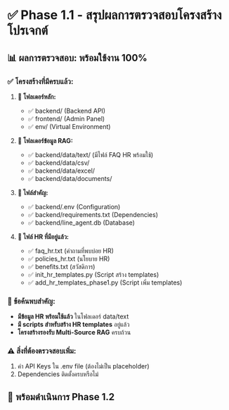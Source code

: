 # ✅ Phase 1.1 - สรุปผลการตรวจสอบโครงสร้างโปรเจกต์

## 📊 ผลการตรวจสอบ: **พร้อมใช้งาน 100%**

### ✅ โครงสร้างที่มีครบแล้ว:

1. **📁 โฟลเดอร์หลัก:**
   - ✅ backend/ (Backend API)
   - ✅ frontend/ (Admin Panel)
   - ✅ env/ (Virtual Environment)

2. **📁 โฟลเดอร์ข้อมูล RAG:**
   - ✅ backend/data/text/ (มีไฟล์ FAQ HR พร้อมใช้)
   - ✅ backend/data/csv/
   - ✅ backend/data/excel/
   - ✅ backend/data/documents/

3. **📄 ไฟล์สำคัญ:**
   - ✅ backend/.env (Configuration)
   - ✅ backend/requirements.txt (Dependencies)
   - ✅ backend/line_agent.db (Database)

4. **📄 ไฟล์ HR ที่มีอยู่แล้ว:**
   - ✅ faq_hr.txt (คำถามที่พบบ่อย HR)
   - ✅ policies_hr.txt (นโยบาย HR)
   - ✅ benefits.txt (สวัสดิการ)
   - ✅ init_hr_templates.py (Script สร้าง templates)
   - ✅ add_hr_templates_phase1.py (Script เพิ่ม templates)

### 🎯 ข้อค้นพบสำคัญ:
- **มีข้อมูล HR พร้อมใช้แล้ว** ในโฟลเดอร์ data/text
- **มี scripts สำหรับสร้าง HR templates** อยู่แล้ว
- **โครงสร้างรองรับ Multi-Source RAG** ครบถ้วน

### ⚠️ สิ่งที่ต้องตรวจสอบเพิ่ม:
1. ค่า API Keys ใน .env file (ต้องไม่เป็น placeholder)
2. Dependencies ติดตั้งครบหรือไม่

## 🚀 พร้อมดำเนินการ Phase 1.2

